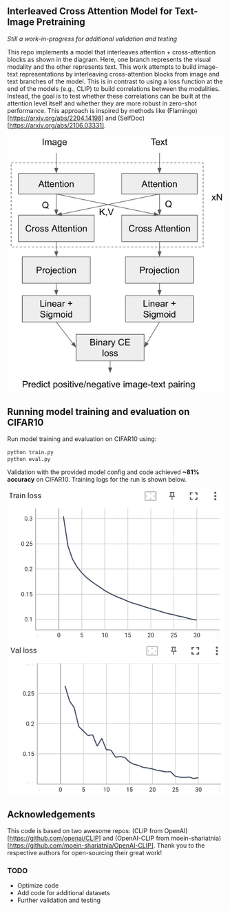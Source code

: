 ## Interleaved Cross Attention Model for Text-Image Pretraining

*Still a work-in-progress for additional validation and testing*

This repo implements a model that interleaves attention + cross-attention blocks as shown in the diagram. Here, one branch represents the visual modality and the other represents text. This work attempts to build image-text representations by interleaving cross-attention blocks from image and text branches of the model. This is in contrast to using a loss function at the end of the models (e.g., CLIP) to build correlations between the modalities. Instead, the goal is to test whether these correlations can be built at the attention level itself and whether they are more robust in zero-shot performance. This approach is inspired by methods like (Flamingo)[https://arxiv.org/abs/2204.14198] and (SelfDoc)[https://arxiv.org/abs/2106.03331].

![Model Architecture](Model_arch.png)

## Running model training and evaluation on CIFAR10

Run model training and evaluation on CIFAR10 using:
```
python train.py
python eval.py
```

Validation with the provided model config and code achieved **~81% accuracy** on CIFAR10. Training logs for the run is shown below.

![Training loss](Train_loss.png)
![Validation loss](Val_loss.png)


## Acknowledgements
This code is based on two awesome repos: (CLIP from OpenAI)[https://github.com/openai/CLIP] and (OpenAI-CLIP from moein-shariatnia) [https://github.com/moein-shariatnia/OpenAI-CLIP]. Thank you to the respective authors for open-sourcing their great work!


### TODO
- Optimize code
- Add code for additional datasets
- Further validation and testing